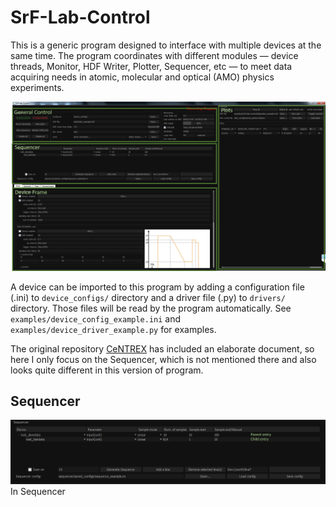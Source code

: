 # SrF-Lab-Control

This is a generic program designed to interface with multiple devices at the same time. The program coordinates with different modules — device threads, Monitor, HDF Writer, Plotter, Sequencer, etc — to meet data acquiring needs in atomic, molecular and optical (AMO) physics experiments.

![screenshot](examples/screenshot.png)

A device can be imported to this program by adding a configuration file (.ini) to `device_configs/` directory and a driver file (.py) to `drivers/` directory. Those files will be read by the program automatically. See `examples/device_config_example.ini` and `examples/device_driver_example.py` for examples.

The original repository [CeNTREX](https://github.com/js216/CeNTREX) has included an elaborate document, so here I only focus on the Sequencer, which is not mentioned there and also looks quite different in this version of program.

## Sequencer
![sequencer](examples/sequencer.png)
In Sequencer
